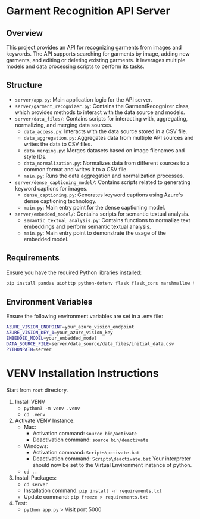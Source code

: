 # Garment Recognition API Server

## Overview
This project provides an API for recognizing garments from images and keywords. The API supports searching for garments by image, adding new garments, and editing or deleting existing garments. It leverages multiple models and data processing scripts to perform its tasks.

## Structure
- `server/app.py`: Main application logic for the API server.
- `server/garment_recognizer.py`: Contains the GarmentRecognizer class, which provides methods to interact with the data source and models.
- `server/data_files/`: Contains scripts for interacting with, aggregating, normalizing, and merging data sources.
  - `data_access.py`: Interacts with the data source stored in a CSV file.
  - `data_aggregation.py`: Aggregates data from multiple API sources and writes the data to CSV files.
  - `data_merging.py`: Merges datasets based on image filenames and style IDs.
  - `data_normalization.py`: Normalizes data from different sources to a common format and writes it to a CSV file.
  - `main.py`: Runs the data aggregation and normalization processes.
- `server/dense_captioning_model/`: Contains scripts related to generating keyword captions for images.
  - `dense_captioning.py`: Generates keyword captions using Azure's dense captioning technology.
  - `main.py`: Main entry point for the dense captioning model.
- `server/embedded_model/`: Contains scripts for semantic textual analysis.
  - `semantic_textual_analysis.py`: Contains functions to normalize text embeddings and perform semantic textual analysis.
  - `main.py`: Main entry point to demonstrate the usage of the embedded model.

## Requirements
Ensure you have the required Python libraries installed:
```sh
pip install pandas aiohttp python-dotenv flask flask_cors marshmallow torch transformers
```

## Environment Variables
Ensure the following environment variables are set in a .env file:
```sh
AZURE_VISION_ENDPOINT=your_azure_vision_endpoint
AZURE_VISION_KEY_1=your_azure_vision_key
EMBEDDED_MODEL=your_embedded_model
DATA_SOURCE_FILE=server/data_source/data_files/initial_data.csv
PYTHONPATH=server
```


# VENV Installation Instructions
Start from ```root``` directory.
1. Install VENV
    - ```python3 -m venv .venv```
    - ```cd .venv```
2. Activate VENV Instance:
    - Mac:
        - Activation command: ```source bin/activate```
        - Deactivation command: ```source bin/deactivate```
    - Windows:
        - Activation command: ```Scripts\activate.bat```
        - Deactivation command: ```Scripts\deactivate.bat```
    Your interpreter should now be set to the Virtual Environment instance of python.
    - ```cd ..```
3. Install Packages:
    - ```cd server```
    - Installation command: ```pip install -r requirements.txt```
    - Update command: ```pip freeze > requirements.txt```
4. Test: 
    - ```python app.py``` > Visit port 5000